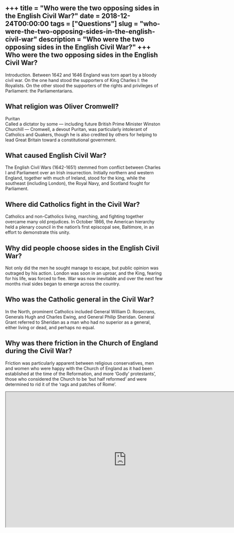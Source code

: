 +++
title = "Who were the two opposing sides in the English Civil War?"
date = 2018-12-24T00:00:00
tags = ["Questions"]
slug = "who-were-the-two-opposing-sides-in-the-english-civil-war"
description = "Who were the two opposing sides in the English Civil War?"
+++
Who were the two opposing sides in the English Civil War?
---------------------------------------------------------

Introduction. Between 1642 and 1646 England was torn apart by a bloody civil war. On the one hand stood the supporters of King Charles I: the Royalists. On the other stood the supporters of the rights and privileges of Parliament: the Parliamentarians.

What religion was Oliver Cromwell?
----------------------------------

Puritan  
Called a dictator by some — including future British Prime Minister Winston Churchill — Cromwell, a devout Puritan, was particularly intolerant of Catholics and Quakers, though he is also credited by others for helping to lead Great Britain toward a constitutional government.

What caused English Civil War?
------------------------------

The English Civil Wars (1642-1651) stemmed from conflict between Charles I and Parliament over an Irish insurrection. Initially northern and western England, together with much of Ireland, stood for the king, while the southeast (including London), the Royal Navy, and Scotland fought for Parliament.

Where did Catholics fight in the Civil War?
-------------------------------------------

Catholics and non-Catholics living, marching, and fighting together overcame many old prejudices. In October 1866, the American hierarchy held a plenary council in the nation’s first episcopal see, Baltimore, in an effort to demonstrate this unity.

Why did people choose sides in the English Civil War?
-----------------------------------------------------

Not only did the men he sought manage to escape, but public opinion was outraged by his action. London was soon in an uproar, and the King, fearing for his life, was forced to flee. War was now inevitable and over the next few months rival sides began to emerge across the country.

Who was the Catholic general in the Civil War?
----------------------------------------------

In the North, prominent Catholics included General William D. Rosecrans, Generals Hugh and Charles Ewing, and General Philip Sheridan. General Grant referred to Sheridan as a man who had no superior as a general, either living or dead, and perhaps no equal.

Why was there friction in the Church of England during the Civil War?
---------------------------------------------------------------------

Friction was particularly apparent between religious conservatives, men and women who were happy with the Church of England as it had been established at the time of the Reformation, and more ‘Godly’ protestants’, those who considered the Church to be ‘but half reformed’ and were determined to rid it of the ‘rags and patches of Rome’.

<iframe allow="accelerometer; autoplay; clipboard-write; encrypted-media; gyroscope; picture-in-picture" allowfullscreen="" class="__youtube_prefs__  epyt-is-override  no-lazyload" data-no-lazy="1" data-origheight="433" data-origwidth="770" data-skipgform_ajax_framebjll="" height="433" id="_ytid_95319" loading="lazy" src="https://www.youtube.com/embed/G0Ycp3SiOLw?enablejsapi=1&autoplay=0&cc_load_policy=0&cc_lang_pref=&iv_load_policy=1&loop=0&modestbranding=0&rel=1&fs=1&playsinline=0&autohide=2&theme=dark&color=red&controls=1&" title="YouTube player" width="770"></iframe>